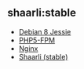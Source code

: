 ## shaarli:stable
- [Debian 8 Jessie](https://hub.docker.com/_/debian/)
- [PHP5-FPM](http://php-fpm.org/)
- [Nginx](http://nginx.org/)
- [Shaarli (stable)](https://github.com/shaarli/Shaarli/tree/stable)
